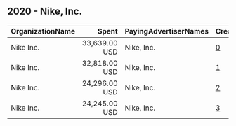 ## 2020 - Nike, Inc. 
|OrganizationName|Spent|PayingAdvertiserNames|CreativeUrls|Impressions|Genders|AgeBrackets|CountryCodes|BillingAddresses|CandidateBallotInformation|
|:---|---:|:---|:---|---:|:---|:---|:---|:---|:---|
|Nike  Inc.|33,639.00 USD|Nike, Inc.|[0](https://www.snap.com/political-ads/asset/3c81c2010d8a5ef0b2da1e4aea1463075c194d16f242ccd0934d979b491d1d25?mediaType=mp4)|5,729,160||18-24|united states|"3005 SW 154th Terrace,Beaverton,97006,US"||
|Nike  Inc.|32,818.00 USD|Nike, Inc.|[1](https://www.snap.com/political-ads/asset/3c81c2010d8a5ef0b2da1e4aea1463075c194d16f242ccd0934d979b491d1d25?mediaType=mp4)|5,249,404||18-24|united states|"3005 SW 154th Terrace,Beaverton,97006,US"||
|Nike  Inc.|24,296.00 USD|Nike, Inc.|[2](https://www.snap.com/political-ads/asset/3c81c2010d8a5ef0b2da1e4aea1463075c194d16f242ccd0934d979b491d1d25?mediaType=mp4)|5,309,470||18-24|united states|"3005 SW 154th Terrace,Beaverton,97006,US"||
|Nike  Inc.|24,245.00 USD|Nike, Inc.|[3](https://www.snap.com/political-ads/asset/3c81c2010d8a5ef0b2da1e4aea1463075c194d16f242ccd0934d979b491d1d25?mediaType=mp4)|5,004,158||18-24|united states|"3005 SW 154th Terrace,Beaverton,97006,US"||
